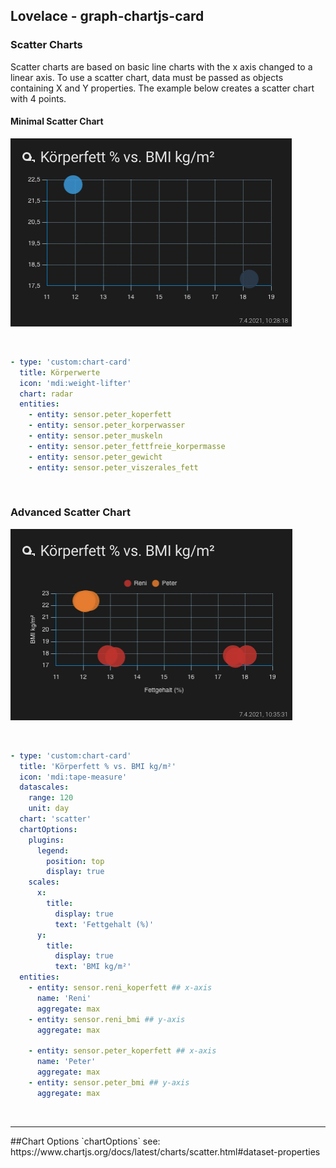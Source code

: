 ## Lovelace - graph-chartjs-card
### Scatter Charts

Scatter charts are based on basic line charts with the x axis changed to a linear axis. To use a scatter chart, data must be passed as objects containing X and Y properties. The example below creates a scatter chart with 4 points.

#### Minimal Scatter Chart
![simplescatter1](img/simplescatter1.png)

<br>

```yaml
- type: 'custom:chart-card'
  title: Körperwerte
  icon: 'mdi:weight-lifter'
  chart: radar
  entities:
    - entity: sensor.peter_koperfett
    - entity: sensor.peter_korperwasser
    - entity: sensor.peter_muskeln
    - entity: sensor.peter_fettfreie_korpermasse
    - entity: sensor.peter_gewicht
    - entity: sensor.peter_viszerales_fett
```
<br>

### Advanced Scatter Chart
![scatterchart](img/scatterchart.png)

<br>

```yaml
- type: 'custom:chart-card'
  title: 'Körperfett % vs. BMI kg/m²'
  icon: 'mdi:tape-measure'
  datascales:
    range: 120
    unit: day
  chart: 'scatter'
  chartOptions:
    plugins:
      legend:
        position: top
        display: true
    scales:
      x:
        title:
          display: true
          text: 'Fettgehalt (%)'
      y:
        title:
          display: true
          text: 'BMI kg/m²'
  entities:
    - entity: sensor.reni_koperfett ## x-axis
      name: 'Reni'
      aggregate: max
    - entity: sensor.reni_bmi ## y-axis
      aggregate: max
    
    - entity: sensor.peter_koperfett ## x-axis
      name: 'Peter'
      aggregate: max
    - entity: sensor.peter_bmi ## y-axis
      aggregate: max

```
<br>
<hr>
##Chart Options `chartOptions`
see: https://www.chartjs.org/docs/latest/charts/scatter.html#dataset-properties

